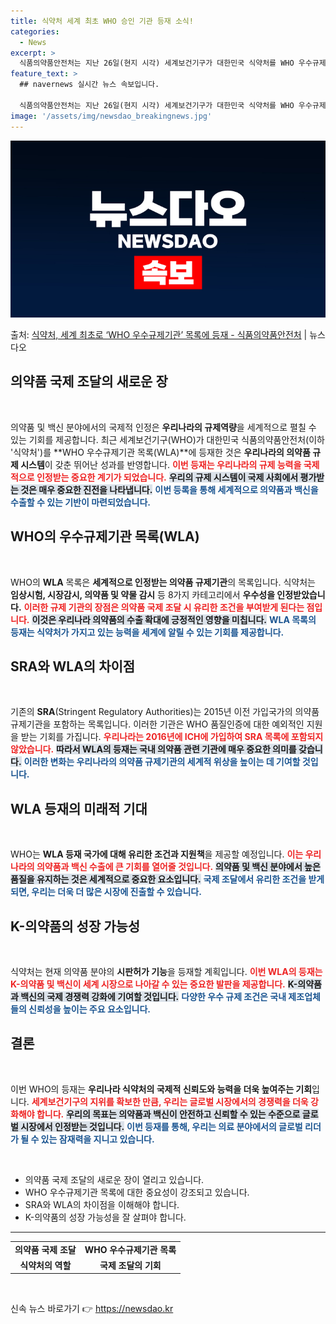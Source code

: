 ```yaml
---
title: 식약처 세계 최초 WHO 승인 기관 등재 소식!
categories:
  - News
excerpt: >
  식품의약품안전처는 지난 26일(현지 시각) 세계보건기구가 대한민국 식약처를 WHO 우수규제기관 목록(WHO …
feature_text: >
  ## navernews 실시간 뉴스 속보입니다.

  식품의약품안전처는 지난 26일(현지 시각) 세계보건기구가 대한민국 식약처를 WHO 우수규제기관 목록(WHO …
image: '/assets/img/newsdao_breakingnews.jpg'
---
```


![뉴스다오 속보](/assets/img/newsdao_breakingnews.jpg)

<p>출처: <a href="https://newsdao.kr/2382" rel="dofollow">식약처, 세계 최초로 ‘WHO 우수규제기관’ 목록에 등재 - 식품의약품안전처</a> | 뉴스다오</p>

<h2 data-ke-size="size26">의약품 국제 조달의 새로운 장</h2>

<p data-ke-size="size16">&nbsp;</p>

의약품 및 백신 분야에서의 국제적 인정은 **우리나라의 규제역량**을 세계적으로 펼칠 수 있는 기회를 제공합니다. 최근 세계보건기구(WHO)가 대한민국 식품의약품안전처(이하 '식약처')를 **WHO 우수규제기관 목록(WLA)**에 등재한 것은 **우리나라의 의약품 규제 시스템**이 갖춘 뛰어난 성과를 반영합니다. <b><span style="color: #ee2323;">이번 등재는 우리나라의 규제 능력을 국제적으로 인정받는 중요한 계기가 되었습니다.</span></b> <b><span style="background-color: #21538527;">우리의 규제 시스템이 국제 사회에서 평가받는 것은 매우 중요한 진전을 나타냅니다.</span></b> <b><span style="color: #1a5490;">이번 등록을 통해 세계적으로 의약품과 백신을 수출할 수 있는 기반이 마련되었습니다.</span></b>

<h2 data-ke-size="size26">WHO의 우수규제기관 목록(WLA)</h2>

<p data-ke-size="size16">&nbsp;</p>

WHO의 **WLA** 목록은 **세계적으로 인정받는 의약품 규제기관**의 목록입니다. 식약처는 **임상시험, 시장감시, 의약품 및 약물 감시** 등 8가지 카테고리에서 **우수성을 인정받았습니다.** <b><span style="color: #ee2323;">이러한 규제 기관의 장점은 의약품 국제 조달 시 유리한 조건을 부여받게 된다는 점입니다.</span></b> <b><span style="background-color: #21538527;">이것은 우리나라 의약품의 수출 확대에 긍정적인 영향을 미칩니다.</span></b> <b><span style="color: #1a5490;">WLA 목록의 등재는 식약처가 가지고 있는 능력을 세계에 알릴 수 있는 기회를 제공합니다.</span></b>

<h2 data-ke-size="size26">SRA와 WLA의 차이점</h2>

<p data-ke-size="size16">&nbsp;</p>

기존의 **SRA**(Stringent Regulatory Authorities)는 2015년 이전 가입국가의 의약품 규제기관을 포함하는 목록입니다. 이러한 기관은 WHO 품질인증에 대한 예외적인 지원을 받는 기회를 가집니다. <b><span style="color: #ee2323;">우리나라는 2016년에 ICH에 가입하여 SRA 목록에 포함되지 않았습니다.</span></b> <b><span style="background-color: #21538527;">따라서 WLA의 등재는 국내 의약품 관련 기관에 매우 중요한 의미를 갖습니다.</span></b> <b><span style="color: #1a5490;">이러한 변화는 우리나라의 의약품 규제기관의 세계적 위상을 높이는 데 기여할 것입니다.</span></b>

<h2 data-ke-size="size26">WLA 등재의 미래적 기대</h2>

<p data-ke-size="size16">&nbsp;</p>

WHO는 **WLA 등재 국가에 대해 유리한 조건과 지원책**을 제공할 예정입니다. <b><span style="color: #ee2323;">이는 우리나라의 의약품과 백신 수출에 큰 기회를 열어줄 것입니다.</span></b> <b><span style="background-color: #21538527;">의약품 및 백신 분야에서 높은 품질을 유지하는 것은 세계적으로 중요한 요소입니다.</span></b> <b><span style="color: #1a5490;">국제 조달에서 유리한 조건을 받게 되면, 우리는 더욱 더 많은 시장에 진출할 수 있습니다.</span></b>

<h2 data-ke-size="size26">K-의약품의 성장 가능성</h2>

<p data-ke-size="size16">&nbsp;</p>

식약처는 현재 의약품 분야의 **시판허가 기능**을 등재할 계획입니다. <b><span style="color: #ee2323;">이번 WLA의 등재는 K-의약품 및 백신이 세계 시장으로 나아갈 수 있는 중요한 발판을 제공합니다.</span></b> <b><span style="background-color: #21538527;">K-의약품과 백신의 국제 경쟁력 강화에 기여할 것입니다.</span></b> <b><span style="color: #1a5490;">다양한 우수 규제 조건은 국내 제조업체들의 신뢰성을 높이는 주요 요소입니다.</span></b>

<h2 data-ke-size="size26">결론</h2>

<p data-ke-size="size16">&nbsp;</p>

이번 WHO의 등재는 **우리나라 식약처의 국제적 신뢰도와 능력을 더욱 높여주는 기회**입니다. <b><span style="color: #ee2323;">세계보건기구의 지위를 확보한 만큼, 우리는 글로벌 시장에서의 경쟁력을 더욱 강화해야 합니다.</span></b> <b><span style="background-color: #21538527;">우리의 목표는 의약품과 백신이 안전하고 신뢰할 수 있는 수준으로 글로벌 시장에서 인정받는 것입니다.</span></b> <b><span style="color: #1a5490;">이번 등재를 통해, 우리는 의료 분야에서의 글로벌 리더가 될 수 있는 잠재력을 지니고 있습니다.</span></b>

<p data-ke-size="size16">&nbsp;</p>

<ul>
    <li>의약품 국제 조달의 새로운 장이 열리고 있습니다.</li>
    <li>WHO 우수규제기관 목록에 대한 중요성이 강조되고 있습니다.</li>
    <li>SRA와 WLA의 차이점을 이해해야 합니다.</li>
    <li>K-의약품의 성장 가능성을 잘 살펴야 합니다.</li>
</ul>

<hr />

<table style="width: 100%; border-collapse: collapse;">
    <tr>
        <td style="text-align: center; height: 17px;"><b>의약품 국제 조달</b></td>
        <td style="text-align: center; height: 17px;"><b>WHO 우수규제기관 목록</b></td>
    </tr>
    <tr>
        <td style="text-align: center; height: 17px;"><b>식약처의 역할</b></td>
        <td style="text-align: center; height: 17px;"><b>국제 조달의 기회</b></td>
    </tr>
</table>

<p data-ke-size="size16">&nbsp;</p> 

신속 뉴스 바로가기 👉 <a href="https://newsdao.kr" rel="dofollow">https://newsdao.kr</a>


